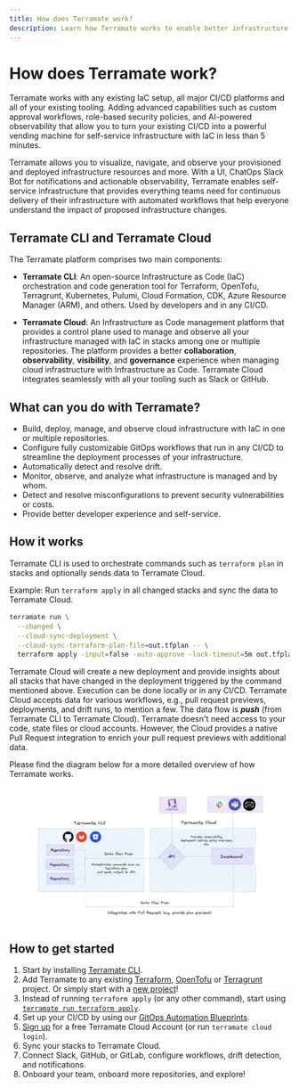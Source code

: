 ```yaml
---
title: How does Terramate work?
description: Learn how Terramate works to enable better infrastructure as code management by integrating with any existing IaC setup, all major CI/CD platforms and all of your existing tooling.
---
```


# How does Terramate work?

Terramate works with any existing IaC setup, all major CI/CD platforms and all of your existing tooling. Adding advanced
capabilities such as custom approval workflows, role-based security policies, and AI-powered observability that allow you
to turn your existing CI/CD into a powerful vending machine for self-service infrastructure with IaC in less than 5 minutes.

Terramate allows you to visualize, navigate, and observe your provisioned and deployed infrastructure resources and more.
With a UI, ChatOps Slack Bot for notifications and actionable observability, Terramate enables self-service infrastructure
that provides everything teams need for continuous delivery of their infrastructure with automated workflows that help
everyone understand the impact of proposed infrastructure changes.

## Terramate CLI and Terramate Cloud

The Terramate platform comprises two main components:

- **Terramate CLI**: An open-source Infrastructure as Code (IaC) orchestration and code generation tool for Terraform,
  OpenTofu, Terragrunt, Kubernetes, Pulumi, Cloud Formation, CDK, Azure Resource Manager (ARM), and others. Used by
  developers and in any CI/CD.

- **Terramate Cloud**: An Infrastructure as Code management platform that provides a control plane used to manage and observe
  all your infrastructure managed with IaC in stacks among one or multiple repositories. The platform provides a better
  **collaboration**, **observability**, **visibility**, and **governance** experience when managing cloud infrastructure
  with Infrastructure as Code. Terramate Cloud integrates seamlessly with all your tooling such as Slack or GitHub.

## What can you do with Terramate?

- Build, deploy, manage, and observe cloud infrastructure with IaC in one or multiple repositories.
- Configure fully customizable GitOps workflows that run in any CI/CD to streamline the deployment processes of your infrastructure.
- Automatically detect and resolve drift.
- Monitor, observe, and analyze what infrastructure is managed and by whom.
- Detect and resolve misconfigurations to prevent security vulnerabilities or costs.
- Provide better developer experience and self-service.

## How it works

Terramate CLI is used to orchestrate commands such as `terraform plan` in stacks and optionally sends data to Terramate Cloud.

Example: Run `terraform apply` in all changed stacks and sync the data to Terramate Cloud.

```sh
terramate run \
  --changed \
  --cloud-sync-deployment \
  --cloud-sync-terraform-plan-file=out.tfplan -- \
  terraform apply -input=false -auto-approve -lock-timeout=5m out.tfplan
```

Terramate Cloud will create a new deployment and provide insights about all stacks that have changed in the deployment
triggered by the command mentioned above. Execution can be done locally or in any CI/CD. Terramate Cloud accepts data
for various workflows, e.g., pull request previews, deployments, and drift runs, to mention a few. The data flow is ***push***
(from Terramate CLI to Terramate Cloud). Terramate doesn't need access to your code, state files or cloud accounts.
However, the Cloud provides a native Pull Request integration to enrich your pull request previews with additional data.

Please find the diagram below for a more detailed overview of how Terramate works.

![Data Flow in Terramate](./cli/assets/terramate-diagram.png "Data Flow in Terramate")

## How to get started

1. Start by installing [Terramate CLI](https://github.com/terramate-io/terramate).
2. Add Terramate to any existing [Terraform](./cli/on-boarding/terraform.md), [OpenTofu](./cli/on-boarding/opentofu.md)
  or [Terragrunt](./cli/on-boarding/terragrunt.md) project. Or simply start with a [new project](./cli/getting-started/index.md)!
3. Instead of running `terraform apply` (or any other command), start using [`terramate run terraform apply`](./cli/cmdline/run.md).
4. Set up your CI/CD by using our [GitOps Automation Blueprints](./cli/automation/index.md).
5. [Sign up](https://cloud.terramate.io) for a free Terramate Cloud Account (or run `terramate cloud login`).
6. Sync your stacks to Terramate Cloud.
7. Connect Slack, GitHub, or GitLab, configure workflows, drift detection, and notifications.
8. Onboard your team, onboard more repositories, and explore!
